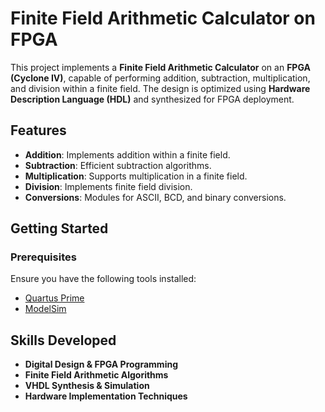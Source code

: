 # Finite Field Arithmetic Calculator on FPGA

This project implements a **Finite Field Arithmetic Calculator** on an **FPGA (Cyclone IV)**, capable of performing addition, subtraction, multiplication, and division within a finite field. The design is optimized using **Hardware Description Language (HDL)** and synthesized for FPGA deployment.

## Features
- **Addition**: Implements addition within a finite field.
- **Subtraction**: Efficient subtraction algorithms.
- **Multiplication**: Supports multiplication in a finite field.
- **Division**: Implements finite field division.
- **Conversions**: Modules for ASCII, BCD, and binary conversions.

## Getting Started
### Prerequisites
Ensure you have the following tools installed:
- [Quartus Prime](https://www.intel.com/content/www/us/en/software/programmable/quartus-prime/overview.html)
- [ModelSim](https://www.intel.com/content/www/us/en/software/programmable/modelsim/overview.html)


## Skills Developed
- **Digital Design & FPGA Programming**
- **Finite Field Arithmetic Algorithms**
- **VHDL Synthesis & Simulation**
- **Hardware Implementation Techniques**
